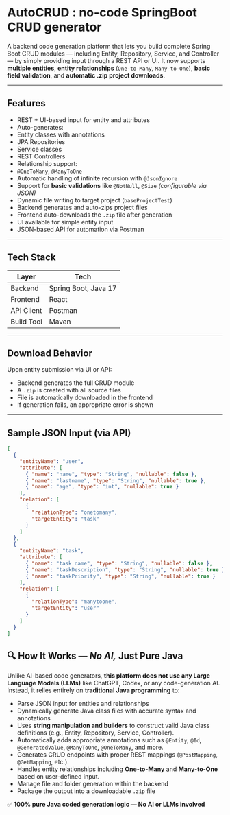 #  AutoCRUD : no-code SpringBoot CRUD generator

A backend code generation platform that lets you build complete Spring Boot CRUD modules — including Entity, Repository, Service, and Controller — by simply providing input through a REST API or UI. It now supports **multiple entities**, **entity relationships** (`One-to-Many`, `Many-to-One`), **basic field validation**, and **automatic .zip project downloads**.

---

##  Features

-  REST + UI-based input for entity and attributes  
-  Auto-generates:
  - Entity classes with annotations
  - JPA Repositories
  - Service classes
  - REST Controllers  
-  Relationship support:
  - `@OneToMany`, `@ManyToOne`
-  Automatic handling of infinite recursion with `@JsonIgnore`
-  Support for **basic validations** like `@NotNull`, `@Size` *(configurable via JSON)*
-  Dynamic file writing to target project (`baseProjectTest`)
-  Backend generates and auto-zips project files
-  Frontend auto-downloads the `.zip` file after generation
-  UI available for simple entity input
-  JSON-based API for automation via Postman

---

##  Tech Stack

| Layer      | Tech                         |
|------------|------------------------------|
| Backend    | Spring Boot, Java 17         |
| Frontend   | React                        |
| API Client | Postman                      |
| Build Tool | Maven                        |

---

##  Download Behavior

Upon entity submission via UI or API:
- Backend generates the full CRUD module
- A `.zip` is created with all source files
- File is automatically downloaded in the frontend
- If generation fails, an appropriate error is shown

---

##  Sample JSON Input (via API)

```json
[
  {
    "entityName": "user",
    "attribute": [
      { "name": "name", "type": "String", "nullable": false },
      { "name": "lastname", "type": "String", "nullable": true },
      { "name": "age", "type": "int", "nullable": true }
    ],
    "relation": [
      {
        "relationType": "onetomany",
        "targetEntity": "task"
      }
    ]
  },
  {
    "entityName": "task",
    "attribute": [
      { "name": "task name", "type": "String", "nullable": false },
      { "name": "taskDescription", "type": "String", "nullable": true },
      { "name": "taskPriority", "type": "String", "nullable": true }
    ],
    "relation": [
      {
        "relationType": "manytoone",
        "targetEntity": "user"
      }
    ]
  }
]
```


## 🔍 How It Works — *No AI,*  Just Pure Java

Unlike AI-based code generators, **this platform does not use any Large Language Models (LLMs)** like ChatGPT, Codex, or any code-generation AI.  
Instead, it relies entirely on **traditional Java programming** to:

- Parse JSON input for entities and relationships
- Dynamically generate Java class files with accurate syntax and annotations
- Uses **string manipulation and builders** to construct valid Java class definitions (e.g., Entity, Repository, Service, Controller).
- Automatically adds appropriate annotations such as `@Entity`, `@Id`, `@GeneratedValue`, `@ManyToOne`, `@OneToMany`, and more.
- Generates CRUD endpoints with proper REST mappings (`@PostMapping`, `@GetMapping`, etc.).
- Handles entity relationships including **One-to-Many** and **Many-to-One** based on user-defined input.
- Manage file and folder generation within the backend
- Package the output into a downloadable `.zip` file

✅ **100% pure Java coded generation logic — No AI or LLMs involved**
